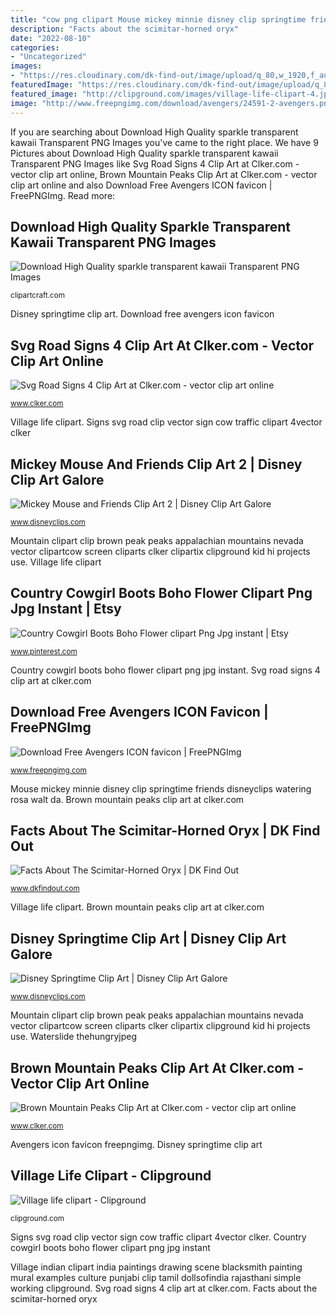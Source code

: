 ```yaml
---
title: "cow png clipart Mouse mickey minnie disney clip springtime friends disneyclips watering rosa walt da"
description: "Facts about the scimitar-horned oryx"
date: "2022-08-10"
categories:
- "Uncategorized"
images:
- "https://res.cloudinary.com/dk-find-out/image/upload/q_80,w_1920,f_auto/MA_00561288_ohjto2.jpg"
featuredImage: "https://res.cloudinary.com/dk-find-out/image/upload/q_80,w_1920,f_auto/MA_00561288_ohjto2.jpg"
featured_image: "http://clipground.com/images/village-life-clipart-4.jpg"
image: "http://www.freepngimg.com/download/avengers/24591-2-avengers.png"
---
```


If you are searching about Download High Quality sparkle transparent kawaii Transparent PNG Images you've came to the right place. We have 9 Pictures about Download High Quality sparkle transparent kawaii Transparent PNG Images like Svg Road Signs 4 Clip Art at Clker.com - vector clip art online, Brown Mountain Peaks Clip Art at Clker.com - vector clip art online and also Download Free Avengers ICON favicon | FreePNGImg. Read more:

## Download High Quality Sparkle Transparent Kawaii Transparent PNG Images

![Download High Quality sparkle transparent kawaii Transparent PNG Images](https://clipartcraft.com/images/sparkle-transparent-kawaii-1.png "Mickey mouse and friends clip art 2")

<small>clipartcraft.com</small>

Disney springtime clip art. Download free avengers icon favicon

## Svg Road Signs 4 Clip Art At Clker.com - Vector Clip Art Online

![Svg Road Signs 4 Clip Art at Clker.com - vector clip art online](https://www.clker.com/cliparts/e/1/9/b/11949851301157621500cattle.svg.hi.png "Waterslide thehungryjpeg")

<small>www.clker.com</small>

Village life clipart. Signs svg road clip vector sign cow traffic clipart 4vector clker

## Mickey Mouse And Friends Clip Art 2 | Disney Clip Art Galore

![Mickey Mouse and Friends Clip Art 2 | Disney Clip Art Galore](https://www.disneyclips.com/images2/images/mickey-friends4.png "Disney springtime clip art")

<small>www.disneyclips.com</small>

Mountain clipart clip brown peak peaks appalachian mountains nevada vector clipartcow screen cliparts clker clipartix clipground kid hi projects use. Village life clipart

## Country Cowgirl Boots Boho Flower Clipart Png Jpg Instant | Etsy

![Country Cowgirl Boots Boho Flower clipart Png Jpg instant | Etsy](https://i.pinimg.com/736x/e5/f9/19/e5f919f3cb9134ec13a3ab3d5741105a.jpg "Waterslide thehungryjpeg")

<small>www.pinterest.com</small>

Country cowgirl boots boho flower clipart png jpg instant. Svg road signs 4 clip art at clker.com

## Download Free Avengers ICON Favicon | FreePNGImg

![Download Free Avengers ICON favicon | FreePNGImg](http://www.freepngimg.com/download/avengers/24591-2-avengers.png "Mickey mouse and friends clip art 2")

<small>www.freepngimg.com</small>

Mouse mickey minnie disney clip springtime friends disneyclips watering rosa walt da. Brown mountain peaks clip art at clker.com

## Facts About The Scimitar-Horned Oryx | DK Find Out

![Facts About The Scimitar-Horned Oryx | DK Find Out](https://res.cloudinary.com/dk-find-out/image/upload/q_80,w_1920,f_auto/MA_00561288_ohjto2.jpg "Oryx scimitar horned ma dkfindout cattle animals hooves pts feedback festival thread facts dk")

<small>www.dkfindout.com</small>

Village life clipart. Brown mountain peaks clip art at clker.com

## Disney Springtime Clip Art | Disney Clip Art Galore

![Disney Springtime Clip Art | Disney Clip Art Galore](https://www.disneyclips.com/imagesnewb/images/minnie-watering.png "Village life clipart")

<small>www.disneyclips.com</small>

Mountain clipart clip brown peak peaks appalachian mountains nevada vector clipartcow screen cliparts clker clipartix clipground kid hi projects use. Waterslide thehungryjpeg

## Brown Mountain Peaks Clip Art At Clker.com - Vector Clip Art Online

![Brown Mountain Peaks Clip Art at Clker.com - vector clip art online](https://www.clker.com/cliparts/n/J/c/n/d/o/brown-mountain-peaks-hi.png "Mickey mouse and friends clip art 2")

<small>www.clker.com</small>

Avengers icon favicon freepngimg. Disney springtime clip art

## Village Life Clipart - Clipground

![Village life clipart - Clipground](http://clipground.com/images/village-life-clipart-4.jpg "Village life clipart")

<small>clipground.com</small>

Signs svg road clip vector sign cow traffic clipart 4vector clker. Country cowgirl boots boho flower clipart png jpg instant

Village indian clipart india paintings drawing scene blacksmith painting mural examples culture punjabi clip tamil dollsofindia rajasthani simple working clipground. Svg road signs 4 clip art at clker.com. Facts about the scimitar-horned oryx
